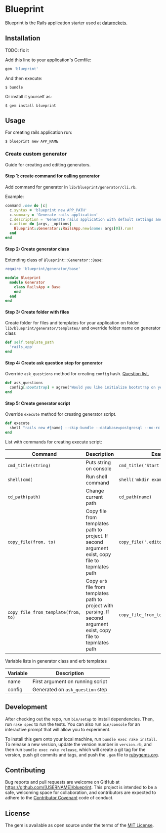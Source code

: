 # Blueprint

Blueprint is the Rails application starter used at [datarockets](datarockets.com).

## Installation

TODO: fix it

Add this line to your application's Gemfile:

```ruby
gem 'blueprint'
```

And then execute:

    $ bundle

Or install it yourself as:

    $ gem install blueprint

## Usage

For creating rails application run:

    $ blueprint new APP_NAME

### Create custom generator

Guide for creating and editing generators.

#### Step 1: create command for calling generator

Add command for generator in `lib/blueprint/generator/cli.rb`.

Example:

```ruby
command :new do |c|
  c.syntax = 'blueprint new APP_PATH'
  c.summary = 'Generate rails application'
  c.description = 'Generate rails application with default settings and dependecies'
  c.action do |args, _options|
    Blueprint::Generator::RailsApp.new(name: args[0]).run!
  end
end
```

#### Step 2: Create generator class

Extending class of `Blueprint::Generator::Base`:

```ruby
require 'blueprint/generator/base'

module Blueprint
  module Generator
    class RailsApp < Base
    end
  end
end
```

#### Step 3: Create folder with files

Create folder for files and templates for your application on folder `lib/blueprint/generator/templates/` and override folder name on generator class

```ruby
def self.template_path
  'rails_app'
end
```

#### Step 4: Create ask question step for generator

Override `ask_questions` method for creating `config` hash. [Question list.](https://github.com/commander-rb/commander#highline)

```ruby
def ask_questions
  config[:bootstrap] = agree("Would you like initialize bootstrap on your application?")
end
```

#### Step 5: Create generator script

Override `execute` method for creating generator script.

```ruby
def execute
  shell "rails new #{name} --skip-bundle --database=postgresql --no-rc --skip-test-unit"
end
```

List with commands for creating execute script:

Command | Description | Example
--- | --- | ---
`cmd_title(string)` | Puts string on console | `cmd_title('Start script')`
`shell(cmd)` | Run shell command | `shell('mkdir examples')`
`cd_path(path)` | Change current path | `cd_path(name)`
`copy_file(from, to)` | Copy file from templates path to project. If second argument exist, copy file to tepmlates path | `copy_file('.editorconfig')`
`copy_file_from_template(from, to)` | Copy `erb` file from templates path to project with parsing. If second argument exist, copy file to tepmlates path | `copy_file_from_template('Gemfile')`

Variable lists in generator class and erb templates

Variable | Description
--- | ---
name | First argument on running script
config | Generated on `ask_question` step

## Development

After checking out the repo, run `bin/setup` to install dependencies. Then, run `rake spec` to run the tests. You can also run `bin/console` for an interactive prompt that will allow you to experiment.

To install this gem onto your local machine, run `bundle exec rake install`. To release a new version, update the version number in `version.rb`, and then run `bundle exec rake release`, which will create a git tag for the version, push git commits and tags, and push the `.gem` file to [rubygems.org](https://rubygems.org).

## Contributing

Bug reports and pull requests are welcome on GitHub at https://github.com/[USERNAME]/blueprint. This project is intended to be a safe, welcoming space for collaboration, and contributors are expected to adhere to the [Contributor Covenant](http://contributor-covenant.org) code of conduct.


## License

The gem is available as open source under the terms of the [MIT License](http://opensource.org/licenses/MIT).

